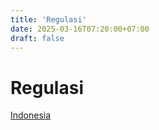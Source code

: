 ```yaml
---
title: 'Regulasi'
date: 2025-03-16T07:20:00+07:00
draft: false
---
```


# Regulasi

[Indonesia](./indonesia/)
